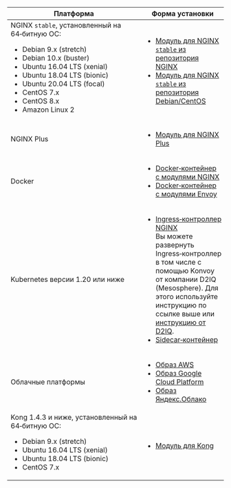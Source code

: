 | Платформа                                                                                             | Форма установки                       |
| ----------------------------------------------------------------------------------------------------- | ------------------------------------- |
| NGINX `stable`, установленный на 64‑битную ОС:<ul><li>Debian 9.x (stretch)</li><li>Debian 10.x (buster)</li><li>Ubuntu 16.04 LTS (xenial)</li><li>Ubuntu 18.04 LTS (bionic)</li><li>Ubuntu 20.04 LTS (focal)</li><li>CentOS 7.x</li><li>CentOS 8.x</li><li>Amazon Linux 2</li></ul> | <ul><li>[Модуль для NGINX `stable` из репозитория NGINX](../waf-installation/nginx/dynamic-module.md)</li><li>[Модуль для NGINX `stable` из репозитория Debian/CentOS](../waf-installation/nginx/dynamic-module-from-distr.md)</li></ul>                                                                                                   |
| NGINX Plus                                                                                            | <ul><li>[Модуль для NGINX Plus](../waf-installation/nginx-plus.md)</li></ul>                                                                                                       |
| Docker                                                                                                | <ul><li>[Docker‑контейнер с модулями NGINX](../admin-ru/installation-docker-ru.md)</li><li>[Docker‑контейнер с модулями Envoy](../admin-ru/installation-guides/envoy/envoy-docker.md)</li></ul>                                                                                                                                             |
| Kubernetes версии 1.20 или ниже                                                                              | <ul><li>[Ingress‑контроллер NGINX](../admin-ru/installation-kubernetes-ru.md)<br>Вы можете развернуть Ingress‑контроллер в том числе с помощью Konvoy от компании D2IQ (Mesosphere). Для этого используйте инструкцию по ссылке выше или [инструкцию от D2IQ](https://docs.d2iq.com/ksphere/konvoy/partner-solutions/wallarm/).</li><li>[Sidecar‑контейнер](../admin-ru/installation-guides/kubernetes/wallarm-sidecar-container.md)</li></ul>                                                                                                         |
| Облачные платформы                                                                                    | <ul><li>[Образ AWS](../admin-ru/installation-ami-ru.md)</li><li>[Образ Google Cloud Platform](../admin-ru/installation-gcp-ru.md)</li><li>[Образ Яндекс.Облако](../admin-ru/installation-guides/install-in-yandex-cloud.md)</li></ul>                                                                                      |
| Kong 1.4.3 и ниже, установленный на 64‑битную ОС:<br><ul><li>Debian 9.x (stretch)</li><li>Ubuntu 16.04 LTS (xenial)</li><li>Ubuntu 18.04 LTS (bionic)</li><li>CentOS 7.x</li></ul>                                                                   | <ul><li>[Модуль для Kong](../admin-ru/installation-kong-ru.md)</li></ul>                                                                                                                                        |
